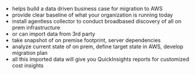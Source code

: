 * helps build a  data driven business case for migration to AWS
* provide clear baseline of what your organization is running today
* install agentless collector to conduct broadbased discovery of all on prem infrastructure
* or can import data from 3rd party
* take snapshot of on premise footprint, server dependencies
* analyze current state of on prem, define target state in AWS, develop migration plan
* all this imported data will give you QuickInsights reports for customized cost insights
